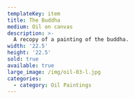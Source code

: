 ```yaml
---
templateKey: item
title: The Buddha
medium: Oil on canvas
description: >-
  A recopy of a painting of the buddha.
width: '22.5'
height: '22.5'
sold: true
available: true
large_image: /img/oil-03-l.jpg
categories:
  - category: Oil Paintings
---
```


